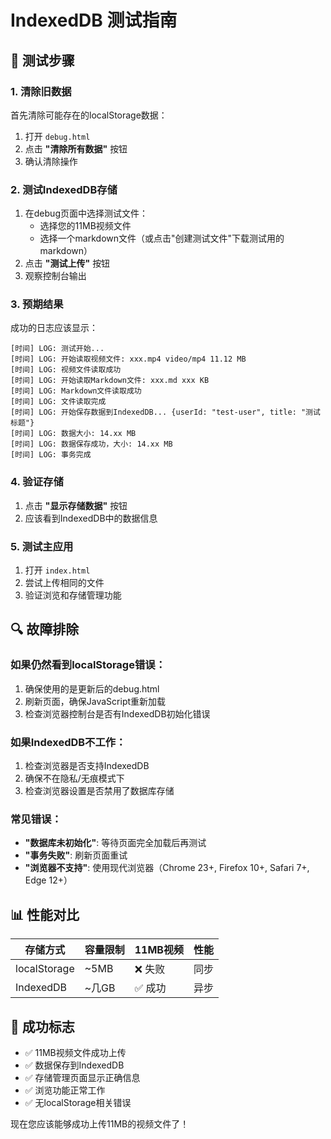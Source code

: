 # IndexedDB 测试指南

## 🧪 测试步骤

### 1. 清除旧数据
首先清除可能存在的localStorage数据：
1. 打开 `debug.html`
2. 点击 **"清除所有数据"** 按钮
3. 确认清除操作

### 2. 测试IndexedDB存储
1. 在debug页面中选择测试文件：
   - 选择您的11MB视频文件
   - 选择一个markdown文件（或点击"创建测试文件"下载测试用的markdown）
2. 点击 **"测试上传"** 按钮
3. 观察控制台输出

### 3. 预期结果
成功的日志应该显示：
```
[时间] LOG: 测试开始...
[时间] LOG: 开始读取视频文件: xxx.mp4 video/mp4 11.12 MB
[时间] LOG: 视频文件读取成功
[时间] LOG: 开始读取Markdown文件: xxx.md xxx KB
[时间] LOG: Markdown文件读取成功
[时间] LOG: 文件读取完成
[时间] LOG: 开始保存数据到IndexedDB... {userId: "test-user", title: "测试标题"}
[时间] LOG: 数据大小: 14.xx MB
[时间] LOG: 数据保存成功，大小: 14.xx MB
[时间] LOG: 事务完成
```

### 4. 验证存储
1. 点击 **"显示存储数据"** 按钮
2. 应该看到IndexedDB中的数据信息

### 5. 测试主应用
1. 打开 `index.html`
2. 尝试上传相同的文件
3. 验证浏览和存储管理功能

## 🔍 故障排除

### 如果仍然看到localStorage错误：
1. 确保使用的是更新后的debug.html
2. 刷新页面，确保JavaScript重新加载
3. 检查浏览器控制台是否有IndexedDB初始化错误

### 如果IndexedDB不工作：
1. 检查浏览器是否支持IndexedDB
2. 确保不在隐私/无痕模式下
3. 检查浏览器设置是否禁用了数据库存储

### 常见错误：
- **"数据库未初始化"**: 等待页面完全加载后再测试
- **"事务失败"**: 刷新页面重试
- **"浏览器不支持"**: 使用现代浏览器（Chrome 23+, Firefox 10+, Safari 7+, Edge 12+）

## 📊 性能对比

| 存储方式 | 容量限制 | 11MB视频 | 性能 |
|---------|----------|----------|------|
| localStorage | ~5MB | ❌ 失败 | 同步 |
| IndexedDB | ~几GB | ✅ 成功 | 异步 |

## 🎯 成功标志

- ✅ 11MB视频文件成功上传
- ✅ 数据保存到IndexedDB
- ✅ 存储管理页面显示正确信息
- ✅ 浏览功能正常工作
- ✅ 无localStorage相关错误

现在您应该能够成功上传11MB的视频文件了！
